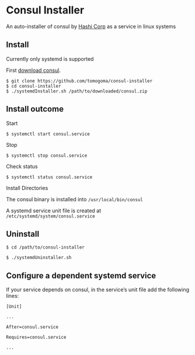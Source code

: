 # Consul Installer #

An auto-installer of consul by [Hashi Corp](https://www.consul.io) as a service in linux systems


## Install ##

Currently only systemd is supported

First [download consul](https://www.consul.io/downloads.html).

```
$ git clone https://github.com/tomogoma/consul-installer
$ cd consul-installer
$ ./systemdInstaller.sh /path/to/downloaded/consul.zip
```


## Install outcome ##


Start

`$ systemctl start consul.service`

Stop

`$ systemctl stop consul.service`

Check status

`$ systemctl status consul.service`


Install Directories

The consul binary is installed into
`/usr/local/bin/consul`

A systemd service unit file is created at
`/etc/systemd/system/consul.service`

## Uninstall ##

`$ cd /path/to/consul-installer`

`$ ./systemdUninstaller.sh`


## Configure a dependent systemd service ##

If your service depends on consul, in the service’s unit file add the following lines:


```
[Unit]

...

After=consul.service

Requires=consul.service

...
```
